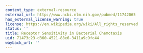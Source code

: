 ```yaml
---
content_type: external-resource
external_url: http://www.ncbi.nlm.nih.gov/pubmed/11742065
has_external_license_warning: true
license: https://en.wikipedia.org/wiki/All_rights_reserved
status: ''
title: Receptor Sensitivity in Bacterial Chemotaxis
uid: 71473c23-d360-4521-88e6-3411a9c9fc44
wayback_url: ''
---
```

